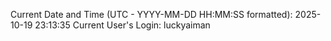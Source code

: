 Current Date and Time (UTC - YYYY-MM-DD HH:MM:SS formatted): 2025-10-19 23:13:35
Current User's Login: luckyaiman
